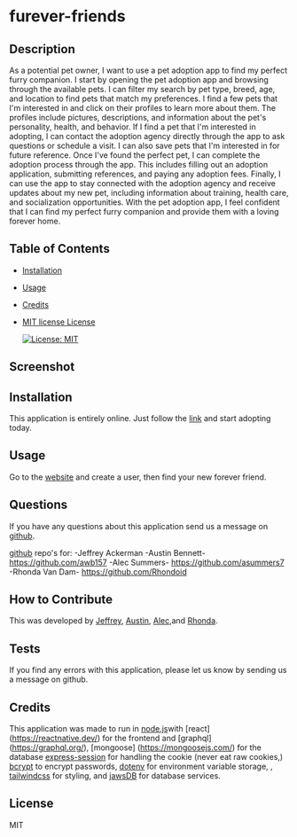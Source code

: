 # furever-friends

## Description
As a potential pet owner, I want to use a pet adoption app to find my perfect furry companion.
I start by opening the pet adoption app and browsing through the available pets. I can filter my search by pet type, breed, age, and location to find pets that match my preferences.
I find a few pets that I'm interested in and click on their profiles to learn more about them. The profiles include pictures, descriptions, and information about the pet's personality, health, and behavior.
If I find a pet that I'm interested in adopting, I can contact the adoption agency directly through the app to ask questions or schedule a visit. I can also save pets that I'm interested in for future reference.
Once I've found the perfect pet, I can complete the adoption process through the app. This includes filling out an adoption application, submitting references, and paying any adoption fees.
Finally, I can use the app to stay connected with the adoption agency and receive updates about my new pet, including information about training, health care, and socialization opportunities.
With the pet adoption app, I feel confident that I can find my perfect furry companion and provide them with a loving forever home.

## Table of Contents 
- [Installation](#installation)
- [Usage](#usage)
- [Credits](#credits)
- [MIT license License](#license)


    [![License: MIT](https://img.shields.io/badge/License-MIT-yellow.svg)](https://opensource.org/licenses/MIT)

## Screenshot


## Installation
This application is entirely online.  Just follow the [link](https://fureverfriends.herokuapp.com/) and start adopting today.

## Usage
Go to the [website](https://petfeed.herokuapp.com/) and create a user, then find your new forever friend.

## Questions

If you have any questions about this application send us a message on [github](https://github.com/).

[github](https://github.com/) repo's for: 
 -Jeffrey Ackerman
 -Austin Bennett- https://github.com/awb157
 -Alec Summers- https://github.com/asummers7
 -Rhonda Van Dam- https://github.com/Rhondoid



## How to Contribute
This was developed by [Jeffrey](https://github.com/), [Austin](https://github.com/awb157), [Alec](https://github.com/asummers7),and [Rhonda](https://github.com/Rhondoid). 

## Tests
If you find any errors with this application, please let us know by sending us a message on github.

## Credits

This application was made to run in [node.js](https://nodejs.org/)with [react] (https://reactnative.dev/) for the frontend and [graphql] (https://graphql.org/), [mongoose] (https://mongoosejs.com/) for the database  [express-session](https://www.npmjs.com/package/express-session) for handling the cookie (never eat raw cookies,) [bcrypt](https://www.npmjs.com/package/bcrypt) to encrypt passwords, [dotenv](https://www.npmjs.com/package/dotenv) for environment variable storage, , [tailwindcss](https://tailwindcss.com/) for styling,  and [jawsDB](https://www.jawsdb.com/) for database services.

## License
MIT
